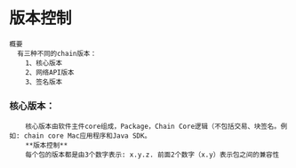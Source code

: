# 版本控制

    概要
      有三种不同的chain版本：
        1、核心版本
        2、网络API版本
        3、签名版本
        
       
### 核心版本：
        核心版本由软件主件core组成，Package，Chain Core逻辑（不包括交易、块签名。例如: chain core Mac应用程序和Java SDK。
        **版本控制**
        每个包的版本都是由3个数字表示: x.y.z. 前面2个数字（x.y）表示包之间的兼容性
        
        